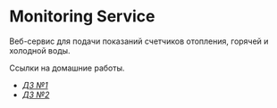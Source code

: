 # Monitoring Service

Веб-сервис для подачи показаний счетчиков отопления, горячей и холодной воды.

Ссылки на домашние работы.

- [_ДЗ №1_](https://github.com/RinatHar/MonitoringService/tree/check-branch)
- [_ДЗ №2_](https://github.com/RinatHar/MonitoringService/pull/3)